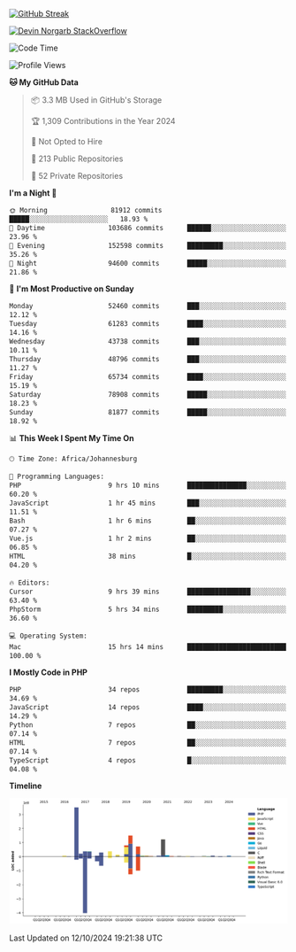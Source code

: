 
[![GitHub Streak](http://github-readme-streak-stats.herokuapp.com?user=DevinNorgarb&date_format=M%20j%5B%2C%20Y%5D)]()


[![Devin Norgarb StackOverflow](https://github-readme-stackoverflow.vercel.app/?userID=4993755)](https://stackoverflow.com/users/4993755/devin-norgarb)

<!--START_SECTION:waka-->
![Code Time](http://img.shields.io/badge/Code%20Time-9%2C176%20hrs%2011%20mins-blue)

![Profile Views](http://img.shields.io/badge/Profile%20Views-11-blue)

**🐱 My GitHub Data** 

> 📦 3.3 MB Used in GitHub's Storage 
 > 
> 🏆 1,309 Contributions in the Year 2024
 > 
> 🚫 Not Opted to Hire
 > 
> 📜 213 Public Repositories 
 > 
> 🔑 52 Private Repositories 
 > 
**I'm a Night 🦉** 

```text
🌞 Morning                81912 commits       █████░░░░░░░░░░░░░░░░░░░░   18.93 % 
🌆 Daytime                103686 commits      ██████░░░░░░░░░░░░░░░░░░░   23.96 % 
🌃 Evening                152598 commits      █████████░░░░░░░░░░░░░░░░   35.26 % 
🌙 Night                  94600 commits       █████░░░░░░░░░░░░░░░░░░░░   21.86 % 
```
📅 **I'm Most Productive on Sunday** 

```text
Monday                   52460 commits       ███░░░░░░░░░░░░░░░░░░░░░░   12.12 % 
Tuesday                  61283 commits       ████░░░░░░░░░░░░░░░░░░░░░   14.16 % 
Wednesday                43738 commits       ███░░░░░░░░░░░░░░░░░░░░░░   10.11 % 
Thursday                 48796 commits       ███░░░░░░░░░░░░░░░░░░░░░░   11.27 % 
Friday                   65734 commits       ████░░░░░░░░░░░░░░░░░░░░░   15.19 % 
Saturday                 78908 commits       █████░░░░░░░░░░░░░░░░░░░░   18.23 % 
Sunday                   81877 commits       █████░░░░░░░░░░░░░░░░░░░░   18.92 % 
```


📊 **This Week I Spent My Time On** 

```text
🕑︎ Time Zone: Africa/Johannesburg

💬 Programming Languages: 
PHP                      9 hrs 10 mins       ███████████████░░░░░░░░░░   60.20 % 
JavaScript               1 hr 45 mins        ███░░░░░░░░░░░░░░░░░░░░░░   11.51 % 
Bash                     1 hr 6 mins         ██░░░░░░░░░░░░░░░░░░░░░░░   07.27 % 
Vue.js                   1 hr 2 mins         ██░░░░░░░░░░░░░░░░░░░░░░░   06.85 % 
HTML                     38 mins             █░░░░░░░░░░░░░░░░░░░░░░░░   04.20 % 

🔥 Editors: 
Cursor                   9 hrs 39 mins       ████████████████░░░░░░░░░   63.40 % 
PhpStorm                 5 hrs 34 mins       █████████░░░░░░░░░░░░░░░░   36.60 % 

💻 Operating System: 
Mac                      15 hrs 14 mins      █████████████████████████   100.00 % 
```

**I Mostly Code in PHP** 

```text
PHP                      34 repos            █████████░░░░░░░░░░░░░░░░   34.69 % 
JavaScript               14 repos            ████░░░░░░░░░░░░░░░░░░░░░   14.29 % 
Python                   7 repos             ██░░░░░░░░░░░░░░░░░░░░░░░   07.14 % 
HTML                     7 repos             ██░░░░░░░░░░░░░░░░░░░░░░░   07.14 % 
TypeScript               4 repos             █░░░░░░░░░░░░░░░░░░░░░░░░   04.08 % 
```



**Timeline**

![Lines of Code chart](https://raw.githubusercontent.com/DevinNorgarb/DevinNorgarb/main/assets/bar_graph.png)


 Last Updated on 12/10/2024 19:21:38 UTC
<!--END_SECTION:waka-->

